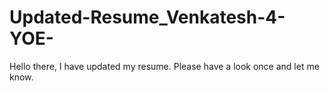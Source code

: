 # Updated-Resume_Venkatesh-4-YOE-
Hello there, I have updated my resume. Please have a look once and let me know.
